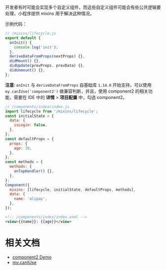 开发者有时可能会实现多个自定义组件，而这些自定义组件可能会有些公共逻辑要处理，小程序提供 mixins 用于解决这种情况。

示例代码：

```javascript
// /mixins/lifecycle.js
export default {
  onInit() {
    console.log('init');
  },
  deriveDataFromProps(nextProps) {},
  didMount() {},
  didUpdate(prevProps, prevData) {},
  didUnmount() {},
};
```

**注意**: `onInit` 与 `deriveDataFromProps` 自基础库 `1.14.0` 开始支持，可以使用 `my.canIUse('component2')` 做兼容判断，并且，使用 component2 的相关功能，需要在 IDE 中的 **详情** > **项目配置** 中，勾选 component2。

```javascript
// /components/index/index.js
import lifecycle from '/mixins/lifecycle';
const initialState = {
  data: {
    isLogin: false,
  },
};
const defaultProps = {
  props: {
    age: 30,
  },
};
const methods = {
  methods: {
    onTapHandler() {},
  },
};
Component({
  mixins: [lifecycle, initialState, defaultProps, methods],
  data: {
    name: 'alipay',
  },
});
```

```html
<!-- /components/index/index.axml -->
<view>{{name}}: {{age}}</view>
```

# 相关文档

- [component2 Demo](https://github.com/ant-mini-program/component2-demo)
- [my.canIUse](https://opendocs.alipay.com/mini/api/can-i-use)
